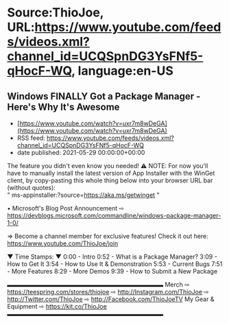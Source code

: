 # Source:ThioJoe, URL:https://www.youtube.com/feeds/videos.xml?channel_id=UCQSpnDG3YsFNf5-qHocF-WQ, language:en-US

## Windows FINALLY Got a Package Manager - Here's Why It's Awesome
 - [https://www.youtube.com/watch?v=uxr7m8wDeGA](https://www.youtube.com/watch?v=uxr7m8wDeGA)
 - RSS feed: https://www.youtube.com/feeds/videos.xml?channel_id=UCQSpnDG3YsFNf5-qHocF-WQ
 - date published: 2021-05-29 00:00:00+00:00

The feature you didn't even know you needed!
⚠️ NOTE: For now you'll have to manually install the latest version of App Installer with the WinGet client, by copy-pasting this whole thing below into your browser URL bar (without quotes):   
" ms-appinstaller:?source=https://aka.ms/getwinget "

• Microsoft's Blog Post Announcement ⇨ https://devblogs.microsoft.com/commandline/windows-package-manager-1-0/

⇒ Become a channel member for exclusive features! Check it out here: https://www.youtube.com/ThioJoe/join

▼ Time Stamps: ▼
0:00 - Intro
0:52 - What is a Package Manager?
3:09 - How to Get It
3:54 - How to Use It & Demonstration
5:53 - Current Bugs
7:51 - More Features
8:29 - More Demos
9:39 - How to Submit a New Package

▬▬▬▬▬▬▬▬▬▬▬▬▬▬▬▬▬▬▬▬▬▬▬▬▬▬
Merch ⇨ https://teespring.com/stores/thiojoe
⇨ http://Instagram.com/ThioJoe
⇨ http://Twitter.com/ThioJoe
⇨ http://Facebook.com/ThioJoeTV
My Gear & Equipment ⇨ https://kit.co/ThioJoe
▬▬▬▬▬▬▬▬▬▬▬▬▬▬▬▬▬▬▬▬▬▬▬▬▬▬

